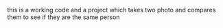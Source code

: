 this is a working code and a project which takes two photo and compares them to see if they are the same person
